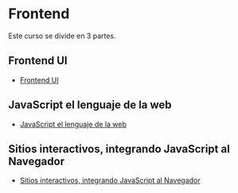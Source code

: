 # Frontend

Este curso se divide en 3 partes.

## Frontend UI

- [Frontend UI](https://github.com/brayanrbx/alura-one/tree/main/frontend/frontend-ui)

## JavaScript el lenguaje de la web

- [JavaScript el lenguaje de la web](https://github.com/brayanrbx/alura-one/tree/main/frontend/javascript-lenguaje-web)

## Sitios interactivos, integrando JavaScript al Navegador

- [Sitios interactivos, integrando JavaScript al Navegador](https://github.com/brayanrbx/alura-one/tree/main/frontend/sitios-interactivos-integrando-javascript-al-navegador)
